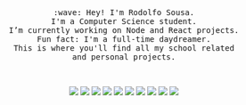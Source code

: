 <!--
### Hi there 👋

**rosousa/rosousa** is a ✨ _special_ ✨ repository because its `README.md` (this file) appears on your GitHub profile.

Here are some ideas to get you started:

- 🔭 I’m currently working on ...
- 🌱 I’m currently learning ...
- 👯 I’m looking to collaborate on ...
- 🤔 I’m looking for help with ...
- 💬 Ask me about ...
- 📫 How to reach me: ...
- 😄 Pronouns: ...
- ⚡ Fun fact: ...
-->
<p align="center">
	<samp>
		<br>:wave: Hey! I'm Rodolfo Sousa.
		<br>I'm a Computer Science student.
    		<br>I’m currently working on Node and React projects.
    		<br>Fun fact: I'm a full-time daydreamer.
		<br>This is where you'll find all my school related
		<br>and personal projects.
	</samp>
</p>
<br>
<p align="center">
    <img src="https://img.shields.io/badge/OS-Windows10-blue?style=flat-square&logo=microsoft"/>
    <img src="https://img.shields.io/badge/OS-ArchLinux-blue?style=flat-square&logo=arch-linux"/>
    <img src="https://img.shields.io/badge/-Git-F44D27?style=flat-square&logo=Git&logoColor=white"/>
    <img src="https://img.shields.io/badge/-JavaScript-e0a819?style=flat-square&logo=Javascript&logoColor=white"/>
    <img src="https://img.shields.io/badge/-TypeScript-0079BF?style=flat-square&logo=TypeScript&logoColor=white"/>
    <img src="https://img.shields.io/badge/-Node.js-6cc24a?style=flat-square&logo=node.js&logoColor=white"/>
    <img src="https://img.shields.io/badge/-React-23A9F2?style=flat-square&logo=React&logoColor=white"/>
    <img src="https://img.shields.io/badge/-Jest-99415B?style=flat-square&logo=Jest&logoColor=white"/>
    <img src="https://img.shields.io/badge/-PostgreSQL-336791?style=flat-square&logo=Postgresql&logoColor=white"/>
    <img src="https://img.shields.io/badge/-MongoDB-37a171?style=flat-square&logo=mongodb&logoColor=white"/>
  </p>
